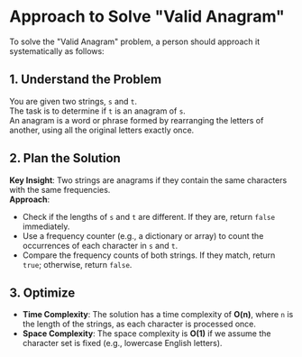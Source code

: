 # Approach to Solve "Valid Anagram"

To solve the "Valid Anagram" problem, a person should approach it systematically as follows:

## 1. Understand the Problem
You are given two strings, `s` and `t`.  
The task is to determine if `t` is an anagram of `s`.  
An anagram is a word or phrase formed by rearranging the letters of another, using all the original letters exactly once.

## 2. Plan the Solution
**Key Insight**: Two strings are anagrams if they contain the same characters with the same frequencies.  
**Approach**:
- Check if the lengths of `s` and `t` are different. If they are, return `false` immediately.
- Use a frequency counter (e.g., a dictionary or array) to count the occurrences of each character in `s` and `t`.
- Compare the frequency counts of both strings. If they match, return `true`; otherwise, return `false`.

## 3. Optimize
- **Time Complexity**: The solution has a time complexity of **O(n)**, where `n` is the length of the strings, as each character is processed once.
- **Space Complexity**: The space complexity is **O(1)** if we assume the character set is fixed (e.g., lowercase English letters).